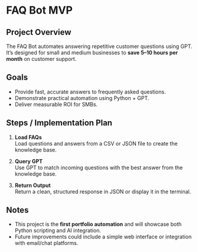 # FAQ Bot MVP

## Project Overview
The FAQ Bot automates answering repetitive customer questions using GPT.  
It’s designed for small and medium businesses to **save 5–10 hours per month** on customer support.

## Goals
- Provide fast, accurate answers to frequently asked questions.
- Demonstrate practical automation using Python + GPT.
- Deliver measurable ROI for SMBs.

## Steps / Implementation Plan
1. **Load FAQs**  
   Load questions and answers from a CSV or JSON file to create the knowledge base.

2. **Query GPT**  
   Use GPT to match incoming questions with the best answer from the knowledge base.

3. **Return Output**  
   Return a clean, structured response in JSON or display it in the terminal.

## Notes
- This project is the **first portfolio automation** and will showcase both Python scripting and AI integration.
- Future improvements could include a simple web interface or integration with email/chat platforms.
